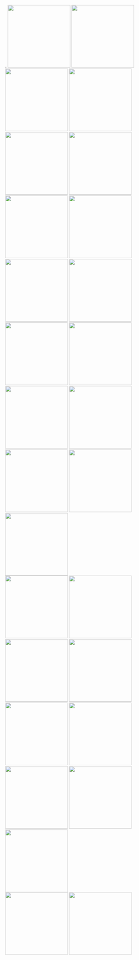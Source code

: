 .
<img src="https://github.com/philopaszoon/tmp/blob/master/IMG_0119.PNG" width="200"/>
<img src="https://github.com/philopaszoon/tmp/blob/master/IMG_0124.PNG" width="200"/>
<img src="https://github.com/philopaszoon/tmp/blob/master/IMG_0152.PNG" width="200"/>
<img src="https://github.com/philopaszoon/tmp/blob/master/IMG_0164.PNG" width="200"/>
<img src="https://github.com/philopaszoon/tmp/blob/master/IMG_0166.PNG" width="200"/>
<img src="https://github.com/philopaszoon/tmp/blob/master/IMG_0167.PNG" width="200"/>
<img src="https://github.com/philopaszoon/tmp/blob/master/IMG_0168.PNG" width="200"/>
<img src="https://github.com/philopaszoon/tmp/blob/master/IMG_0169.PNG" width="200"/>
<br>
<img src="https://github.com/philopaszoon/tmp/blob/master/IMG_0176.PNG" width="200"/>
<img src="https://github.com/philopaszoon/tmp/blob/master/IMG_0177.PNG" width="200"/>
<img src="https://github.com/philopaszoon/tmp/blob/master/IMG_0178.PNG" width="200"/>
<img src="https://github.com/philopaszoon/tmp/blob/master/IMG_0179.PNG" width="200"/>
<img src="https://github.com/philopaszoon/tmp/blob/master/IMG_0180.PNG" width="200"/>
<img src="https://github.com/philopaszoon/tmp/blob/master/IMG_0184.PNG" width="200"/>
<img src="https://github.com/philopaszoon/tmp/blob/master/IMG_0185.PNG" width="200"/>
<img src="https://github.com/philopaszoon/tmp/blob/master/IMG_0186.PNG" width="200"/>
<img src="https://github.com/philopaszoon/tmp/blob/master/IMG_0187.PNG" width="200"/>
<br>
<img src="https://github.com/philopaszoon/tmp/blob/master/IMG_0188.jpg" width="200"/>
<img src="https://github.com/philopaszoon/tmp/blob/master/IMG_0189.PNG" width="200"/>
<img src="https://github.com/philopaszoon/tmp/blob/master/IMG_0190.PNG" width="200"/>
<img src="https://github.com/philopaszoon/tmp/blob/master/IMG_0192.jpg" width="200"/>
<img src="https://github.com/philopaszoon/tmp/blob/master/IMG_0193.PNG" width="200"/>
<img src="https://github.com/philopaszoon/tmp/blob/master/IMG_0197.PNG" width="200"/>
<img src="https://github.com/philopaszoon/tmp/blob/master/IMG_0198.PNG" width="200"/>
<img src="https://github.com/philopaszoon/tmp/blob/master/IMG_0199.PNG" width="200"/>
<img src="https://github.com/philopaszoon/tmp/blob/master/IMG_0206.PNG" width="200"/>
<br>
<img src="https://github.com/philopaszoon/tmp/blob/master/IMG_0207.PNG" width="200"/>
<img src="https://github.com/philopaszoon/tmp/blob/master/IMG_0210.PNG" width="200"/>
